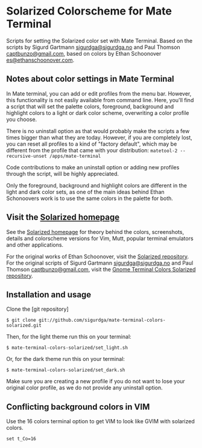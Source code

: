 Solarized Colorscheme for Mate Terminal
========================================

Scripts for setting the Solarized color set with Mate Terminal. Based on the scripts by
Sigurd Gartmann <sigurdga@sigurdga.no> and Paul Thomson <captbunzo@gmail.com>,
based on colors by Ethan Schoonover <es@ethanschoonover.com>.

Notes about color settings in Mate Terminal
--------------------------------------------

In Mate terminal, you can add or edit profiles from the menu bar. However,
this functionality is not easliy available from command line.  Here, you'll
find a script that will set the palette colors, foreground, background and
highlight colors to a light or dark color scheme, overwriting a color profile
you choose.

There is no uninstall option as that would probably make the scripts a few
times bigger than what they are today. However, if you are completely lost, you
can reset all profiles to a kind of "factory default", which may be different
from the profile that came with your distribution:
`matetool-2 --recursive-unset /apps/mate-terminal`

Code contributions to make an uninstall option or adding new profiles through
the script, will be highly appreciated.

Only the foreground, background and highlight colors are different in the light
and dark color sets, as one of the main ideas behind Ethan Schonoovers work is
to use the same colors in the palette for both.

Visit the [Solarized homepage]
------------------------------

See the [Solarized homepage] for theory behind the colors, screenshots, details
and colorscheme versions for Vim, Mutt, popular terminal emulators and other
applications.

For the original works of Ethan Schoonover, visit the [Solarized repository].
For the original scripts of Sigurd Gartmann <sigurdga@sigurdga.no> and Paul
Thomson <captbunzo@gmail.com>, visit the [Gnome Terminal Colors Solarized repository].

Installation and usage
----------------------

Clone the [git repository]

    $ git clone git://github.com/sigurdga/mate-terminal-colors-solarized.git

Then, for the light theme run this on your terminal:

    $ mate-terminal-colors-solarized/set_light.sh

Or, for the dark theme run this on your terminal:

    $ mate-terminal-colors-solarized/set_dark.sh

Make sure you are creating a new profile if you do not want to lose your
original color profile, as we do not provide any uninstall option.

Conflicting background colors in VIM
------------------------------------

Use the 16 colors terminal option to get VIM to look like GVIM with solarized
colors.

    set t_Co=16


[Solarized homepage]:   http://ethanschoonover.com/solarized
[Solarized repository]: https://github.com/altercation/solarized
[Gnome Terminal Colors Solarized repository]: https://github.com/sigurdga/gnome-terminal-colors-solarized
[Mate Terminal Colors Solarized repository]: https://github.com/sigurdga/mate-terminal-colors-solarized
